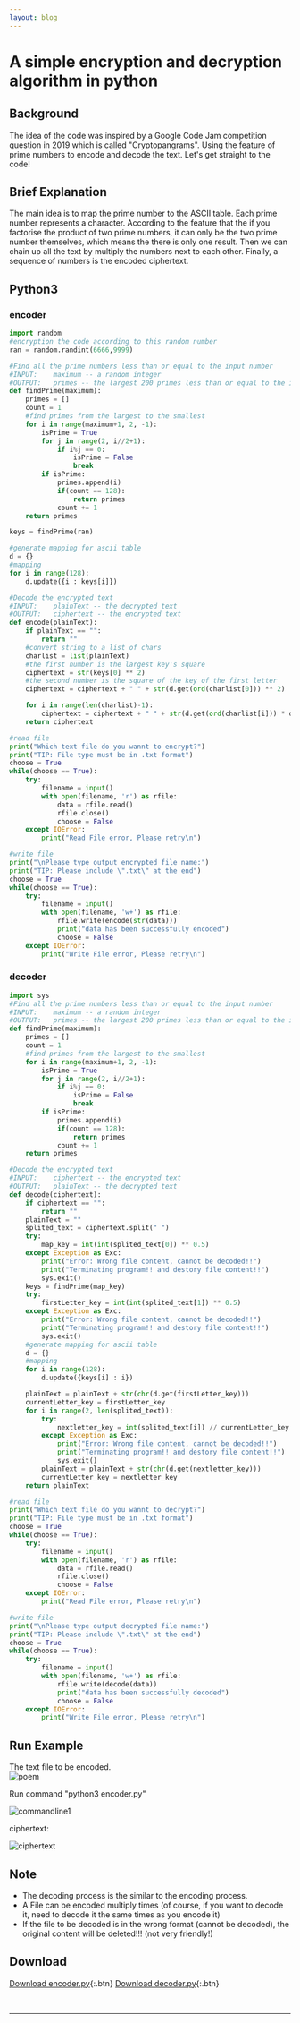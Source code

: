 ```yaml
---
layout: blog
---
```


# A simple encryption and decryption algorithm in python

## Background
The idea of the code was inspired by a Google Code Jam competition question in
2019 which is called "Cryptopangrams". Using the feature of prime numbers to
encode and decode the text.
Let's get straight to the code!

## Brief Explanation
The main idea is to map the prime number to the ASCII table. Each prime number represents  a character.  According to the feature that the if you factorise the product of two prime numbers, it can only be the two prime number themselves, which means the there is only one result.  Then we can chain up all the text by multiply the numbers next to each other. Finally, a sequence of numbers is the encoded ciphertext.

## Python3
### encoder
```python
import random
#encryption the code according to this random number
ran = random.randint(6666,9999)

#Find all the prime numbers less than or equal to the input number
#INPUT:    maximum -- a random integer
#OUTPUT:   primes -- the largest 200 primes less than or equal to the input
def findPrime(maximum):
    primes = []
    count = 1
    #find primes from the largest to the smallest
    for i in range(maximum+1, 2, -1):
        isPrime = True
        for j in range(2, i//2+1):
            if i%j == 0:
                isPrime = False
                break
        if isPrime:
            primes.append(i)
            if(count == 128):
                return primes
            count += 1
    return primes

keys = findPrime(ran)

#generate mapping for ascii table
d = {}
#mapping
for i in range(128):
    d.update({i : keys[i]})

#Decode the encrypted text
#INPUT:    plainText -- the decrypted text
#OUTPUT:   ciphertext -- the encrypted text
def encode(plainText):
    if plainText == "":
        return ""
    #convert string to a list of chars
    charlist = list(plainText)
    #the first number is the largest key's square
    ciphertext = str(keys[0] ** 2)
    #the second number is the square of the key of the first letter
    ciphertext = ciphertext + " " + str(d.get(ord(charlist[0])) ** 2)

    for i in range(len(charlist)-1):
        ciphertext = ciphertext + " " + str(d.get(ord(charlist[i])) * d.get(ord(charlist[i+1])))
    return ciphertext

#read file
print("Which text file do you wannt to encrypt?")
print("TIP: File type must be in .txt format")
choose = True
while(choose == True):
    try:
        filename = input()
        with open(filename, 'r') as rfile:
            data = rfile.read()
            rfile.close()
            choose = False
    except IOError:
        print("Read File error, Please retry\n")

#write file
print("\nPlease type output encrypted file name:")
print("TIP: Please include \".txt\" at the end")
choose = True
while(choose == True):
    try:
        filename = input()
        with open(filename, 'w+') as rfile:
            rfile.write(encode(str(data)))
            print("data has been successfully encoded")
            choose = False
    except IOError:
        print("Write File error, Please retry\n")
```

### decoder
```python
import sys
#Find all the prime numbers less than or equal to the input number
#INPUT:    maximum -- a random integer
#OUTPUT:   primes -- the largest 200 primes less than or equal to the input
def findPrime(maximum):
    primes = []
    count = 1
    #find primes from the largest to the smallest
    for i in range(maximum+1, 2, -1):
        isPrime = True
        for j in range(2, i//2+1):
            if i%j == 0:
                isPrime = False
                break
        if isPrime:
            primes.append(i)
            if(count == 128):
                return primes
            count += 1
    return primes

#Decode the encrypted text
#INPUT:    ciphertext -- the encrypted text
#OUTPUT:   plainText -- the decrypted text
def decode(ciphertext):
    if ciphertext == "":
        return ""
    plainText = ""
    splited_text = ciphertext.split(" ")
    try:
        map_key = int(int(splited_text[0]) ** 0.5)
    except Exception as Exc:
        print("Error: Wrong file content, cannot be decoded!!")
        print("Terminating program!! and destory file content!!")
        sys.exit()
    keys = findPrime(map_key)
    try:
        firstLetter_key = int(int(splited_text[1]) ** 0.5)
    except Exception as Exc:
        print("Error: Wrong file content, cannot be decoded!!")
        print("Terminating program!! and destory file content!!")
        sys.exit()
    #generate mapping for ascii table
    d = {}
    #mapping
    for i in range(128):
        d.update({keys[i] : i})

    plainText = plainText + str(chr(d.get(firstLetter_key)))
    currentLetter_key = firstLetter_key
    for i in range(2, len(splited_text)):
        try:
            nextletter_key = int(splited_text[i]) // currentLetter_key
        except Exception as Exc:
            print("Error: Wrong file content, cannot be decoded!!")
            print("Terminating program!! and destory file content!!")
            sys.exit()
        plainText = plainText + str(chr(d.get(nextletter_key)))
        currentLetter_key = nextletter_key
    return plainText

#read file
print("Which text file do you wannt to decrypt?")
print("TIP: File type must be in .txt format")
choose = True
while(choose == True):
    try:
        filename = input()
        with open(filename, 'r') as rfile:
            data = rfile.read()
            rfile.close()
            choose = False
    except IOError:
        print("Read File error, Please retry\n")

#write file
print("\nPlease type output decrypted file name:")
print("TIP: Please include \".txt\" at the end")
choose = True
while(choose == True):
    try:
        filename = input()
        with open(filename, 'w+') as rfile:
            rfile.write(decode(data))
            print("data has been successfully decoded")
            choose = False
    except IOError:
        print("Write File error, Please retry\n")
```
## Run Example
The text file to be encoded.  
![poem](https://raw.githubusercontent.com/Owenll66/Owenll66.github.io/master/images/poem.png?token=AI2RDJMH2OR3WTIKBW4NLZK4YB47O)

Run command "python3 encoder.py"

![commandline1](https://raw.githubusercontent.com/Owenll66/Owenll66.github.io/master/images/commandline1.png?token=AI2RDJM66ZWGTP7ELLI6FWS4YB5II)

ciphertext:

![ciphertext](./images/ciphertext.png)


## Note

*   The decoding process is the similar to the encoding process.
*   A File can be encoded multiply times (of course, if you want to decode it,
  need to decode it the same times as you encode it)
*   If the file to be decoded is in the wrong format (cannot be decoded), the
original content will be deleted!!! (not very friendly!)  

## Download

[Download encoder.py](./download/encoder.py){:.btn} [Download decoder.py](./download/decoder.py){:.btn}

<br>

***
